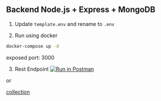 ## Backend Node.js + Express + MongoDB

1. Update `template.env` and rename to `.env`

2. Run using docker
```bash
docker-compose up -d
```
exposed port: 3000

3. Rest Endpoint
[![Run in Postman](https://run.pstmn.io/button.svg)](https://app.getpostman.com/run-collection/12708314-b28c16b5-3220-4b61-b2b4-c3025d0599ca?action=collection%2Ffork&collection-url=entityId%3D12708314-b28c16b5-3220-4b61-b2b4-c3025d0599ca%26entityType%3Dcollection%26workspaceId%3D1bf15dac-5044-4c1b-9fe3-c2fbe360cd2b)

or

[collection](https://www.getpostman.com/collections/6de82af02bfcf7500a61)